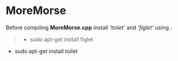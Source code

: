 # MoreMorse

Before compiling **MoreMorse.cpp** install *'toilet'* and *'figlet'* using :

>- sudo apt-get install figlet     
- sudo apt-get install toilet
